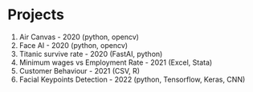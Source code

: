# Projects

1. Air Canvas - 2020 (python, opencv) 
2. Face AI - 2020 (python, opencv)
3. Titanic survive rate - 2020 (FastAI, python)
4. Minimum wages vs Employment Rate - 2021 (Excel, Stata)
5. Customer Behaviour - 2021 (CSV, R) 
6. Facial Keypoints Detection - 2022 (python, Tensorflow, Keras, CNN)
